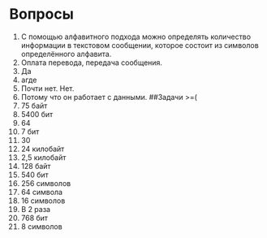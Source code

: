 # Вопросы
1. С помощью алфавитного подхода можно определять количество информации в текстовом сообщении, которое состоит из символов определённого алфавита.
2. Оплата перевода, передача сообщения.
3. Да
4. агде
5. Почти нет. Нет.
6. Потому что он работает с данными.
##Задачи >=(
1. 75 байт
2. 5400 бит
3. 64
4. 7 бит
5. 30
6. 24 килобайт
7. 2,5 килобайт
8. 128 байт
9. 540 бит
10. 256 символов
11. 64 символа
12. 16 символов
13. В 2 раза
14. 768 бит
15. 8 символов



